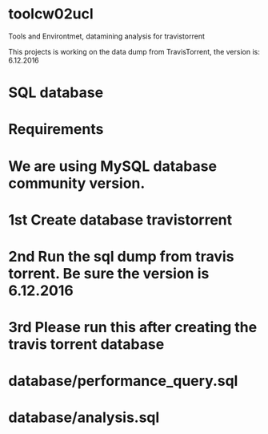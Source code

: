 # toolcw02ucl
Tools and Environtmet, datamining analysis for travistorrent

This projects is working on the data dump from TravisTorrent, the version is:
6.12.2016


# SQL database
# Requirements
# We are using MySQL database community version.

# 1st Create database travistorrent
# 2nd Run the sql dump from travis torrent. Be sure the version is 6.12.2016
# 3rd Please run this after creating the travis torrent database
#	database/performance_query.sql
#	database/analysis.sql


